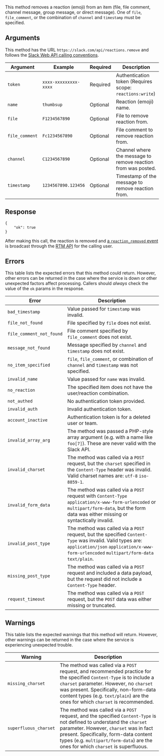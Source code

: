 This method removes a reaction (emoji) from an item (file, file comment, channel message, group message, or direct message). One of `file`, `file_comment`, or the combination of `channel` and `timestamp` must be specified.

## Arguments

This method has the URL `https://slack.com/api/reactions.remove` and follows the [Slack Web API calling conventions](/web#basics).

| Argument | Example | Required | Description |
| --- | --- | --- | --- |
| `token` | `xxxx-xxxxxxxxx-xxxx` | Required | Authentication token (Requires scope: `reactions:write`) |
| `name` | `thumbsup` | Optional | Reaction (emoji) name. |
| `file` | `F1234567890` | Optional | File to remove reaction from. |
| `file_comment` | `Fc1234567890` | Optional | File comment to remove reaction from. |
| `channel` | `C1234567890` | Optional | Channel where the message to remove reaction from was posted. |
| `timestamp` | `1234567890.123456` | Optional | Timestamp of the message to remove reaction from. |

## Response

```
{
    "ok": true
}
```

After making this call, the reaction is removed and [a `reaction_removed` event](/events/reaction_removed) is broadcast through the [RTM API](/rtm) for the calling user.

## Errors

This table lists the expected errors that this method could return. However, other errors can be returned in the case where the service is down or other unexpected factors affect processing. Callers should _always_ check the value of the `ok` params in the response.

| Error | Description |
| --- | --- |
| `bad_timestamp` | Value passed for `timestamp` was invalid. |
| `file_not_found` | File specified by `file` does not exist. |
| `file_comment_not_found` | File comment specified by `file_comment` does not exist. |
| `message_not_found` | Message specified by `channel` and `timestamp` does not exist. |
| `no_item_specified` | `file`, `file_comment`, or combination of `channel` and `timestamp` was not specified. |
| `invalid_name` | Value passed for `name` was invalid. |
| `no_reaction` | The specified item does not have the user/reaction combination. |
| `not_authed` | No authentication token provided. |
| `invalid_auth` | Invalid authentication token. |
| `account_inactive` | Authentication token is for a deleted user or team. |
| `invalid_array_arg` | The method was passed a PHP-style array argument (e.g. with a name like `foo[7]`). These are never valid with the Slack API. |
| `invalid_charset` | The method was called via a `POST` request, but the `charset` specified in the `Content-Type` header was invalid. Valid charset names are: `utf-8` `iso-8859-1`. |
| `invalid_form_data` | The method was called via a `POST` request with `Content-Type` `application/x-www-form-urlencoded` or `multipart/form-data`, but the form data was either missing or syntactically invalid. |
| `invalid_post_type` | The method was called via a `POST` request, but the specified `Content-Type` was invalid. Valid types are: `application/json` `application/x-www-form-urlencoded` `multipart/form-data` `text/plain`. |
| `missing_post_type` | The method was called via a `POST` request and included a data payload, but the request did not include a `Content-Type` header. |
| `request_timeout` | The method was called via a `POST` request, but the `POST` data was either missing or truncated. |

## Warnings

This table lists the expected warnings that this method will return. However, other warnings can be returned in the case where the service is experiencing unexpected trouble.

| Warning | Description |
| --- | --- |
| `missing_charset` | The method was called via a `POST` request, and recommended practice for the specified `Content-Type` is to include a `charset` parameter. However, no `charset` was present. Specifically, non-form-data content types (e.g. `text/plain`) are the ones for which `charset` is recommended. |
| `superfluous_charset` | The method was called via a `POST` request, and the specified `Content-Type` is not defined to understand the `charset` parameter. However, `charset` was in fact present. Specifically, form-data content types (e.g. `multipart/form-data`) are the ones for which `charset` is superfluous. |

